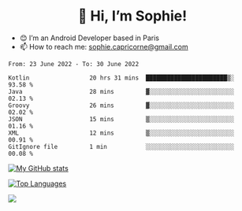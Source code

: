 <h1 align="center"> 👋 Hi, I’m Sophie! </h1>  

- 😊 I’m an Android Developer based in Paris
- 📫 How to reach me: sophie.capricorne@gmail.com


<!--START_SECTION:waka-->

```text
From: 23 June 2022 - To: 30 June 2022

Kotlin                 20 hrs 31 mins  ███████████████████████▒░   93.58 %
Java                   28 mins         ▓░░░░░░░░░░░░░░░░░░░░░░░░   02.13 %
Groovy                 26 mins         ▓░░░░░░░░░░░░░░░░░░░░░░░░   02.02 %
JSON                   15 mins         ▒░░░░░░░░░░░░░░░░░░░░░░░░   01.16 %
XML                    12 mins         ▒░░░░░░░░░░░░░░░░░░░░░░░░   00.91 %
GitIgnore file         1 min           ░░░░░░░░░░░░░░░░░░░░░░░░░   00.08 %
```

<!--END_SECTION:waka-->

[![My GitHub stats](https://github-readme-stats.vercel.app/api?username=sophicapri&show_icons=true&theme=buefy)](https://github.com/anuraghazra/github-readme-stats)

[![Top Languages](https://github-readme-stats.vercel.app/api/top-langs/?username=sophicapri&langs_count=2&layout=compact)](https://github.com/anuraghazra/github-readme-stats)

![](https://github-readme-streak-stats.herokuapp.com/?user=sophicapri)

